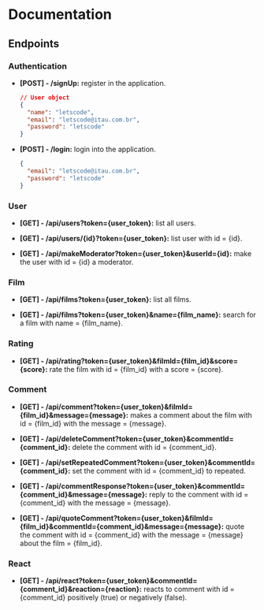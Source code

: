 # Documentation


## Endpoints


### Authentication

* **[POST] - /signUp:** register in the application.

  ```json
  // User object
  {
    "name": "letscode",
    "email": "letscode@itau.com.br",
    "password": "letscode"
  }
  ```

* **[POST] - /login:**  login into the application.

  ```json
  {
    "email": "letscode@itau.com.br",
    "password": "letscode"
  }
  ```


### User

* **[GET] - /api/users?token={user_token}:** list all users.


* **[GET] - /api/users/{id}?token={user_token}:** list user with id = {id}.


* **[GET] - /api/makeModerator?token={user_token}&userId={id}:** make the user with id = {id} a moderator.


### Film

* **[GET] - /api/films?token={user_token}:** list all films.


* **[GET] - /api/films?token={user_token}&name={film_name}:** search for a film with name = {film_name}.


### Rating

* **[GET] - /api/rating?token={user_token}&filmId={film_id}&score={score}:** rate the film with id = {film_id} with a score = {score}.


### Comment

* **[GET] - /api/comment?token={user_token}&filmId={film_id}&message={message}:** makes a comment about the film with id = {film_id} with the message = {message}.


* **[GET] - /api/deleteComment?token={user_token}&commentId={comment_id}:** delete the comment with id = {comment_id}.


* **[GET] - /api/setRepeatedComment?token={user_token}&commentId={comment_id}:** set the comment with id = {comment_id} to repeated.


* **[GET] - /api/commentResponse?token={user_token}&commentId={comment_id}&message={message}:** reply to the comment with id = {comment_id} with the message = {message}.


* **[GET] - /api/quoteComment?token={user_token}&filmId={film_id}&commentId={comment_id}&message={message}:** quote the comment with id = {comment_id} with the message = {message} about the film = {film_id}.


### React

* **[GET] - /api/react?token={user_token}&commentId={comment_id}&reaction={reaction}:** reacts to comment with id = {comment_id} positively (true) or negatively (false).

